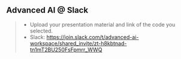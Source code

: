 ## Advanced AI @ Slack
> * Upload your presentation material and link of the code you selected.
> * Slack: https://join.slack.com/t/advanced-ai-workspace/shared_invite/zt-h8kbtnad-tn1mT2BU250FsFpmrr_WWQ
